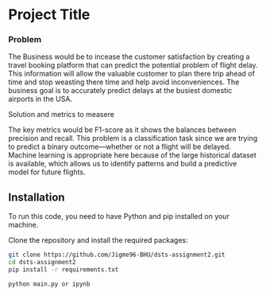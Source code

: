 # Project Title

### Problem

The Business would be to incease the customer satisfaction by creating a travel booking platform that can predict the potential problem of flight delay. This information will allow the valuable customer to plan there trip ahead of time and stop weasting there time and help avoid inconveniences. The business goal is to accurately predict delays at the busiest domestic airports in the USA.

Solution and metrics to measere 
 
The key metrics would be F1-score as it shows the balances between precision and recall. 
This problem is a classification task since we are trying to predict a binary outcome—whether or not a flight will be delayed. Machine learning is appropriate here because of the large historical dataset is available, which allows us to identify patterns and build a predictive model for future flights.

## Installation
To run this code, you need to have Python and pip installed on your machine. 

Clone the repository and install the required packages:

```bash
git clone https://github.com/Jigme96-BHU/dsts-assignment2.git
cd dsts-assignment2
pip install -r requirements.txt

python main.py or ipynb